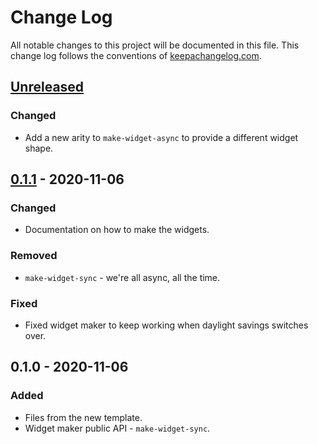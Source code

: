 # Change Log
All notable changes to this project will be documented in this file. This change log follows the conventions of [keepachangelog.com](http://keepachangelog.com/).

## [Unreleased]
### Changed
- Add a new arity to `make-widget-async` to provide a different widget shape.

## [0.1.1] - 2020-11-06
### Changed
- Documentation on how to make the widgets.

### Removed
- `make-widget-sync` - we're all async, all the time.

### Fixed
- Fixed widget maker to keep working when daylight savings switches over.

## 0.1.0 - 2020-11-06
### Added
- Files from the new template.
- Widget maker public API - `make-widget-sync`.

[Unreleased]: https://github.com/your-name/generator/compare/0.1.1...HEAD
[0.1.1]: https://github.com/your-name/generator/compare/0.1.0...0.1.1
